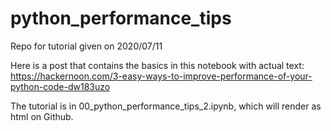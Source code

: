 # python_performance_tips

Repo for tutorial given on 2020/07/11

Here is a post that contains the basics in this notebook with actual text: https://hackernoon.com/3-easy-ways-to-improve-performance-of-your-python-code-dw183uzo

The tutorial is in 00_python_performance_tips_2.ipynb, which will render as html on Github.
